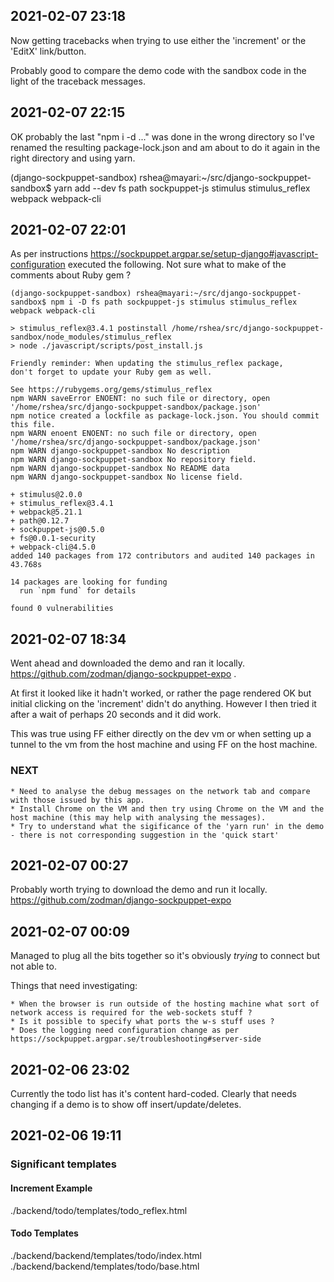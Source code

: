 ## 2021-02-07 23:18
Now getting tracebacks when trying to use either the 'increment' or the 'EditX' link/button.

Probably good to compare the demo code with the sandbox code in the light of the traceback messages.

## 2021-02-07 22:15
OK probably the last "npm i -d ..." was done in the wrong directory so I've renamed the resulting package-lock.json and am about to do it again in the right directory and using yarn.

(django-sockpuppet-sandbox) rshea@mayari:~/src/django-sockpuppet-sandbox$ yarn add --dev fs path sockpuppet-js stimulus stimulus_reflex webpack webpack-cli

## 2021-02-07 22:01

As per instructions https://sockpuppet.argpar.se/setup-django#javascript-configuration executed the following. Not sure what to make of the comments about Ruby gem ?

```
(django-sockpuppet-sandbox) rshea@mayari:~/src/django-sockpuppet-sandbox$ npm i -D fs path sockpuppet-js stimulus stimulus_reflex webpack webpack-cli

> stimulus_reflex@3.4.1 postinstall /home/rshea/src/django-sockpuppet-sandbox/node_modules/stimulus_reflex
> node ./javascript/scripts/post_install.js

Friendly reminder: When updating the stimulus_reflex package,
don't forget to update your Ruby gem as well.

See https://rubygems.org/gems/stimulus_reflex
npm WARN saveError ENOENT: no such file or directory, open '/home/rshea/src/django-sockpuppet-sandbox/package.json'
npm notice created a lockfile as package-lock.json. You should commit this file.
npm WARN enoent ENOENT: no such file or directory, open '/home/rshea/src/django-sockpuppet-sandbox/package.json'
npm WARN django-sockpuppet-sandbox No description
npm WARN django-sockpuppet-sandbox No repository field.
npm WARN django-sockpuppet-sandbox No README data
npm WARN django-sockpuppet-sandbox No license field.

+ stimulus@2.0.0
+ stimulus_reflex@3.4.1
+ webpack@5.21.1
+ path@0.12.7
+ sockpuppet-js@0.5.0
+ fs@0.0.1-security
+ webpack-cli@4.5.0
added 140 packages from 172 contributors and audited 140 packages in 43.768s

14 packages are looking for funding
  run `npm fund` for details

found 0 vulnerabilities
```

## 2021-02-07 18:34
Went ahead and downloaded the demo and ran it locally. https://github.com/zodman/django-sockpuppet-expo .

At first it looked like it hadn't worked, or rather the page rendered OK but initial clicking on the 'increment' didn't do anything. However I then tried it after a wait of perhaps 20 seconds and it did work.

This was true using FF either directly on the dev vm or when setting up a tunnel to the vm from the host machine and using FF on the host machine.

### NEXT
    * Need to analyse the debug messages on the network tab and compare with those issued by this app.
    * Install Chrome on the VM and then try using Chrome on the VM and the host machine (this may help with analysing the messages).
    * Try to understand what the sigificance of the 'yarn run' in the demo - there is not corresponding suggestion in the 'quick start'


## 2021-02-07 00:27
Probably worth trying to download the demo and run it locally. https://github.com/zodman/django-sockpuppet-expo

## 2021-02-07 00:09
Managed to plug all the bits together so it's obviously *trying* to connect but not able to.

Things that need investigating:

    * When the browser is run outside of the hosting machine what sort of network access is required for the web-sockets stuff ?
    * Is it possible to specify what ports the w-s stuff uses ?
    * Does the logging need configuration change as per https://sockpuppet.argpar.se/troubleshooting#server-side

## 2021-02-06 23:02
Currently the todo list has it's content hard-coded. Clearly that needs changing if a demo is to show off insert/update/deletes.

## 2021-02-06 19:11
### Significant templates
#### Increment Example
./backend/todo/templates/todo_reflex.html
#### Todo Templates
./backend/backend/templates/todo/index.html
./backend/backend/templates/todo/base.html
